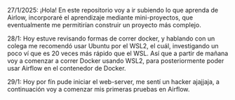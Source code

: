27/1/2025: ¡Hola! En este repositorio voy a ir subiendo lo que aprenda de Airlow, incorporaré el aprendizaje mediante mini-proyectos, que eventualmente me permitirían construir un proyecto más complejo.

28/1: Hoy estuve revisando formas de correr docker, y hablando con un colega me recomendó usar Ubuntu por el WSL2, el cuál, investigando un poco ví que es 20 veces más rápido que el WSL. Así que a partir de mañana voy a comenzar a correr Docker usando WSL2, para posteriormente poder usar Airflow en el contenedor de Docker. 

29/1: Hoy por fín pude iniciar el web-server, me sentí un hacker ajajjaja, a continuación voy a comenzar mis primeras pruebas en Airflow.